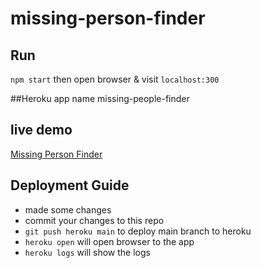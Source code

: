 # missing-person-finder

## Run
`npm start` then open browser & visit `localhost:300`

##Heroku app name
missing-people-finder

## live demo
[Missing Person Finder](https://missing-people-finder.herokuapp.com/)

## Deployment Guide
* made some changes
* commit your changes to this repo
* `git push heroku main` to deploy main branch to heroku
* `heroku open` will open browser to the app
* `heroku logs` will show the logs